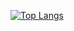 [![Top Langs](https://github-readme-stats.vercel.app/api/top-langs/?username=Thattaaa)](https://github.com/anuraghazra/github-readme-stats)

